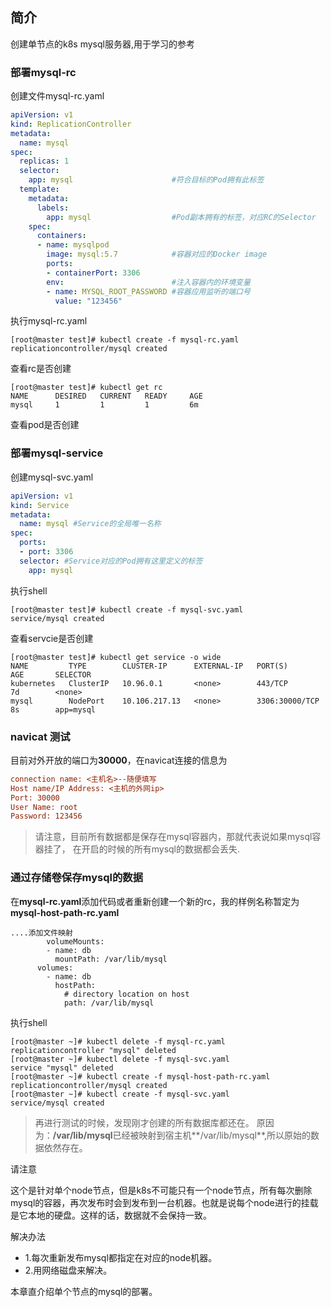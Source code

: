 ## 简介
创建单节点的k8s mysql服务器,用于学习的参考

### 部署mysql-rc
创建文件mysql-rc.yaml
```yaml
apiVersion: v1
kind: ReplicationController
metadata:
  name: mysql
spec:
  replicas: 1
  selector:
    app: mysql                      #符合目标的Pod拥有此标签
  template:
    metadata:
      labels:
        app: mysql                  #Pod副本拥有的标签，对应RC的Selector
    spec:
      containers:
      - name: mysqlpod
        image: mysql:5.7            #容器对应的Docker image
        ports:
        - containerPort: 3306
        env:                        #注入容器内的环境变量
        - name: MYSQL_ROOT_PASSWORD #容器应用监听的端口号
          value: "123456"
```
执行mysql-rc.yaml
```shell
[root@master test]# kubectl create -f mysql-rc.yaml 
replicationcontroller/mysql created
```
查看rc是否创建
```shell
[root@master test]# kubectl get rc
NAME      DESIRED   CURRENT   READY     AGE
mysql     1         1         1         6m
```
查看pod是否创建

### 部署mysql-service
创建mysql-svc.yaml
```yaml
apiVersion: v1
kind: Service
metadata:
  name: mysql #Service的全局唯一名称
spec:
  ports:
  - port: 3306
  selector: #Service对应的Pod拥有这里定义的标签
    app: mysql
```
执行shell
```shell
[root@master test]# kubectl create -f mysql-svc.yaml
service/mysql created
```
查看servcie是否创建
```shell
[root@master test]# kubectl get service -o wide
NAME         TYPE        CLUSTER-IP      EXTERNAL-IP   PORT(S)          AGE       SELECTOR
kubernetes   ClusterIP   10.96.0.1       <none>        443/TCP          7d        <none>
mysql        NodePort    10.106.217.13   <none>        3306:30000/TCP   8s        app=mysql
```

### navicat 测试
目前对外开放的端口为**30000**，在navicat连接的信息为
```ini
connection name: <主机名>--随便填写
Host name/IP Address: <主机的外网ip>
Port: 30000
User Name: root
Password: 123456
```

> 请注意，目前所有数据都是保存在mysql容器内，那就代表说如果mysql容器挂了，
在开启的时候的所有mysql的数据都会丢失.

### 通过存储卷保存mysql的数据
在**mysql-rc.yaml**添加代码或者重新创建一个新的rc，我的样例名称暂定为**mysql-host-path-rc.yaml**
```shell
....添加文件映射
        volumeMounts:
        - name: db
          mountPath: /var/lib/mysql
      volumes:
        - name: db
          hostPath:
            # directory location on host
            path: /var/lib/mysql
```
执行shell
```shell
[root@master ~]# kubectl delete -f mysql-rc.yaml 
replicationcontroller "mysql" deleted
[root@master ~]# kubectl delete -f mysql-svc.yaml
service "mysql" deleted
[root@master ~]# kubectl create -f mysql-host-path-rc.yaml 
replicationcontroller/mysql created
[root@master ~]# kubectl create -f mysql-svc.yaml 
service/mysql created
```

> 再进行测试的时候，发现刚才创建的所有数据库都还在。
原因为：**/var/lib/mysql**已经被映射到宿主机**/var/lib/mysql**,所以原始的数据依然存在。

请注意

这个是针对单个node节点，但是k8s不可能只有一个node节点，所有每次删除mysql的容器，再次发布时会到发布到一台机器。也就是说每个node进行的挂载是它本地的硬盘。这样的话，数据就不会保持一致。

解决办法

- 1.每次重新发布mysql都指定在对应的node机器。
- 2.用网络磁盘来解决。

本章直介绍单个节点的mysql的部署。

